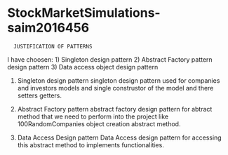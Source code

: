 # StockMarketSimulations-saim2016456
 
      JUSTIFICATION OF PATTERNS

I have choosen: 
	1) Singleton design pattern
	2) Abstract Factory pattern design pattern 
	3) Data access object design pattern

1) Singleton design pattern
	singleton design pattern used for companies and investors models
	and single construstor of the model and there setters getters.
 
2) Abstract Factory pattern
	abstract factory design pattern for abtract method that we need 
	to perform into the project like 100RandomCompanies object 
	creation abstract method.
 
3) Data Access Design pattern
	Data Access design pattern for accessing this abstract method to 
	implements functionalities.
